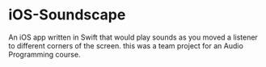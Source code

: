 # iOS-Soundscape
An iOS app written in Swift that would play sounds as you moved a listener to different corners of the screen.
this was a team project for an Audio Programming course.
